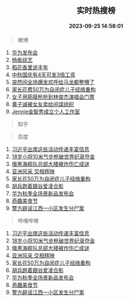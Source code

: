 <div align="center"><h2>实时热搜榜</h2><h4>2023-09-25 14:58:01</h4></div>

> 微博  

1. [华为发布会](https://s.weibo.com/weibo?q=%E5%8D%8E%E4%B8%BA%E5%8F%91%E5%B8%83%E4%BC%9A&t=31&band_rank=1&Refer=top)<br />
2. [杨紫综艺](https://s.weibo.com/weibo?q=%E6%9D%A8%E7%B4%AB%E7%BB%BC%E8%89%BA&t=31&band_rank=2&Refer=top)<br />
3. [稻花香里说丰年](https://s.weibo.com/weibo?q=%23%E7%A8%BB%E8%8A%B1%E9%A6%99%E9%87%8C%E8%AF%B4%E4%B8%B0%E5%B9%B4%23&t=31&band_rank=3&Refer=top)<br />
4. [中秋国庆有4天可发3倍工资](https://s.weibo.com/weibo?q=%23%E4%B8%AD%E7%A7%8B%E5%9B%BD%E5%BA%86%E6%9C%894%E5%A4%A9%E5%8F%AF%E5%8F%913%E5%80%8D%E5%B7%A5%E8%B5%84%23&t=31&band_rank=4&Refer=top)<br />
5. [突然间全场爆发欢呼给马龙都整懵了](https://s.weibo.com/weibo?q=%E7%AA%81%E7%84%B6%E9%97%B4%E5%85%A8%E5%9C%BA%E7%88%86%E5%8F%91%E6%AC%A2%E5%91%BC%E7%BB%99%E9%A9%AC%E9%BE%99%E9%83%BD%E6%95%B4%E6%87%B5%E4%BA%86&t=31&band_rank=5&Refer=top)<br />
6. [家长花费50万为自闭症儿子经络重构](https://s.weibo.com/weibo?q=%23%E5%AE%B6%E9%95%BF%E8%8A%B1%E8%B4%B950%E4%B8%87%E4%B8%BA%E8%87%AA%E9%97%AD%E7%97%87%E5%84%BF%E5%AD%90%E7%BB%8F%E7%BB%9C%E9%87%8D%E6%9E%84%23&t=31&band_rank=6&Refer=top)<br />
7. [女子用筋膜枪抢到林俊杰演唱会门票](https://s.weibo.com/weibo?q=%23%E5%A5%B3%E5%AD%90%E7%94%A8%E7%AD%8B%E8%86%9C%E6%9E%AA%E6%8A%A2%E5%88%B0%E6%9E%97%E4%BF%8A%E6%9D%B0%E6%BC%94%E5%94%B1%E4%BC%9A%E9%97%A8%E7%A5%A8%23&t=31&band_rank=7&Refer=top)<br />
8. [黄子诚被女友卖给间谍组织](https://s.weibo.com/weibo?q=%23%E9%BB%84%E5%AD%90%E8%AF%9A%E8%A2%AB%E5%A5%B3%E5%8F%8B%E5%8D%96%E7%BB%99%E9%97%B4%E8%B0%8D%E7%BB%84%E7%BB%87%23&t=31&band_rank=8&Refer=top)<br />
9. [Jennie金智秀成立个人工作室](https://s.weibo.com/weibo?q=%23Jennie%E9%87%91%E6%99%BA%E7%A7%80%E6%88%90%E7%AB%8B%E4%B8%AA%E4%BA%BA%E5%B7%A5%E4%BD%9C%E5%AE%A4%23&t=31&band_rank=9&Refer=top)<br />

> 知乎  


> 百度  

1. [习近平出席这些活动传递丰富信息](https://www.baidu.com/s?wd=%E4%B9%A0%E8%BF%91%E5%B9%B3%E5%87%BA%E5%B8%AD%E8%BF%99%E4%BA%9B%E6%B4%BB%E5%8A%A8%E4%BC%A0%E9%80%92%E4%B8%B0%E5%AF%8C%E4%BF%A1%E6%81%AF&sa=fyb_news&rsv_dl=fyb_news)<br />
2. [18岁小将10米气步枪破世界纪录夺金](https://www.baidu.com/s?wd=18%E5%B2%81%E5%B0%8F%E5%B0%8610%E7%B1%B3%E6%B0%94%E6%AD%A5%E6%9E%AA%E7%A0%B4%E4%B8%96%E7%95%8C%E7%BA%AA%E5%BD%95%E5%A4%BA%E9%87%91&sa=fyb_news&rsv_dl=fyb_news)<br />
3. [俄黑海舰队总部大楼被炸伤亡成谜](https://www.baidu.com/s?wd=%E4%BF%84%E9%BB%91%E6%B5%B7%E8%88%B0%E9%98%9F%E6%80%BB%E9%83%A8%E5%A4%A7%E6%A5%BC%E8%A2%AB%E7%82%B8%E4%BC%A4%E4%BA%A1%E6%88%90%E8%B0%9C&sa=fyb_news&rsv_dl=fyb_news)<br />
4. [亚洲风采 交相辉映](https://www.baidu.com/s?wd=%E4%BA%9A%E6%B4%B2%E9%A3%8E%E9%87%87+%E4%BA%A4%E7%9B%B8%E8%BE%89%E6%98%A0&sa=fyb_news&rsv_dl=fyb_news)<br />
5. [家长花50万为自闭症儿子经络重构](https://www.baidu.com/s?wd=%E5%AE%B6%E9%95%BF%E8%8A%B150%E4%B8%87%E4%B8%BA%E8%87%AA%E9%97%AD%E7%97%87%E5%84%BF%E5%AD%90%E7%BB%8F%E7%BB%9C%E9%87%8D%E6%9E%84&sa=fyb_news&rsv_dl=fyb_news)<br />
6. [胡兵跑着跟谷爱凌合影](https://www.baidu.com/s?wd=%E8%83%A1%E5%85%B5%E8%B7%91%E7%9D%80%E8%B7%9F%E8%B0%B7%E7%88%B1%E5%87%8C%E5%90%88%E5%BD%B1&sa=fyb_news&rsv_dl=fyb_news)<br />
7. [华为秋季全场景新品发布会](https://www.baidu.com/s?wd=%E5%8D%8E%E4%B8%BA%E7%A7%8B%E5%AD%A3%E5%85%A8%E5%9C%BA%E6%99%AF%E6%96%B0%E5%93%81%E5%8F%91%E5%B8%83%E4%BC%9A&sa=fyb_news&rsv_dl=fyb_news)<br />
8. [奇趣美食节](https://www.baidu.com/s?wd=%E5%A5%87%E8%B6%A3%E7%BE%8E%E9%A3%9F%E8%8A%82&sa=fyb_news&rsv_dl=fyb_news)<br />
9. [警方辟谣江西一小区发生分尸案](https://www.baidu.com/s?wd=%E8%AD%A6%E6%96%B9%E8%BE%9F%E8%B0%A3%E6%B1%9F%E8%A5%BF%E4%B8%80%E5%B0%8F%E5%8C%BA%E5%8F%91%E7%94%9F%E5%88%86%E5%B0%B8%E6%A1%88&sa=fyb_news&rsv_dl=fyb_news)<br />

> 哔哩哔哩  

1. [习近平出席这些活动传递丰富信息](https://www.baidu.com/s?wd=%E4%B9%A0%E8%BF%91%E5%B9%B3%E5%87%BA%E5%B8%AD%E8%BF%99%E4%BA%9B%E6%B4%BB%E5%8A%A8%E4%BC%A0%E9%80%92%E4%B8%B0%E5%AF%8C%E4%BF%A1%E6%81%AF&sa=fyb_news&rsv_dl=fyb_news)<br />
2. [18岁小将10米气步枪破世界纪录夺金](https://www.baidu.com/s?wd=18%E5%B2%81%E5%B0%8F%E5%B0%8610%E7%B1%B3%E6%B0%94%E6%AD%A5%E6%9E%AA%E7%A0%B4%E4%B8%96%E7%95%8C%E7%BA%AA%E5%BD%95%E5%A4%BA%E9%87%91&sa=fyb_news&rsv_dl=fyb_news)<br />
3. [俄黑海舰队总部大楼被炸伤亡成谜](https://www.baidu.com/s?wd=%E4%BF%84%E9%BB%91%E6%B5%B7%E8%88%B0%E9%98%9F%E6%80%BB%E9%83%A8%E5%A4%A7%E6%A5%BC%E8%A2%AB%E7%82%B8%E4%BC%A4%E4%BA%A1%E6%88%90%E8%B0%9C&sa=fyb_news&rsv_dl=fyb_news)<br />
4. [亚洲风采 交相辉映](https://www.baidu.com/s?wd=%E4%BA%9A%E6%B4%B2%E9%A3%8E%E9%87%87+%E4%BA%A4%E7%9B%B8%E8%BE%89%E6%98%A0&sa=fyb_news&rsv_dl=fyb_news)<br />
5. [家长花50万为自闭症儿子经络重构](https://www.baidu.com/s?wd=%E5%AE%B6%E9%95%BF%E8%8A%B150%E4%B8%87%E4%B8%BA%E8%87%AA%E9%97%AD%E7%97%87%E5%84%BF%E5%AD%90%E7%BB%8F%E7%BB%9C%E9%87%8D%E6%9E%84&sa=fyb_news&rsv_dl=fyb_news)<br />
6. [胡兵跑着跟谷爱凌合影](https://www.baidu.com/s?wd=%E8%83%A1%E5%85%B5%E8%B7%91%E7%9D%80%E8%B7%9F%E8%B0%B7%E7%88%B1%E5%87%8C%E5%90%88%E5%BD%B1&sa=fyb_news&rsv_dl=fyb_news)<br />
7. [华为秋季全场景新品发布会](https://www.baidu.com/s?wd=%E5%8D%8E%E4%B8%BA%E7%A7%8B%E5%AD%A3%E5%85%A8%E5%9C%BA%E6%99%AF%E6%96%B0%E5%93%81%E5%8F%91%E5%B8%83%E4%BC%9A&sa=fyb_news&rsv_dl=fyb_news)<br />
8. [奇趣美食节](https://www.baidu.com/s?wd=%E5%A5%87%E8%B6%A3%E7%BE%8E%E9%A3%9F%E8%8A%82&sa=fyb_news&rsv_dl=fyb_news)<br />
9. [警方辟谣江西一小区发生分尸案](https://www.baidu.com/s?wd=%E8%AD%A6%E6%96%B9%E8%BE%9F%E8%B0%A3%E6%B1%9F%E8%A5%BF%E4%B8%80%E5%B0%8F%E5%8C%BA%E5%8F%91%E7%94%9F%E5%88%86%E5%B0%B8%E6%A1%88&sa=fyb_news&rsv_dl=fyb_news)<br />
